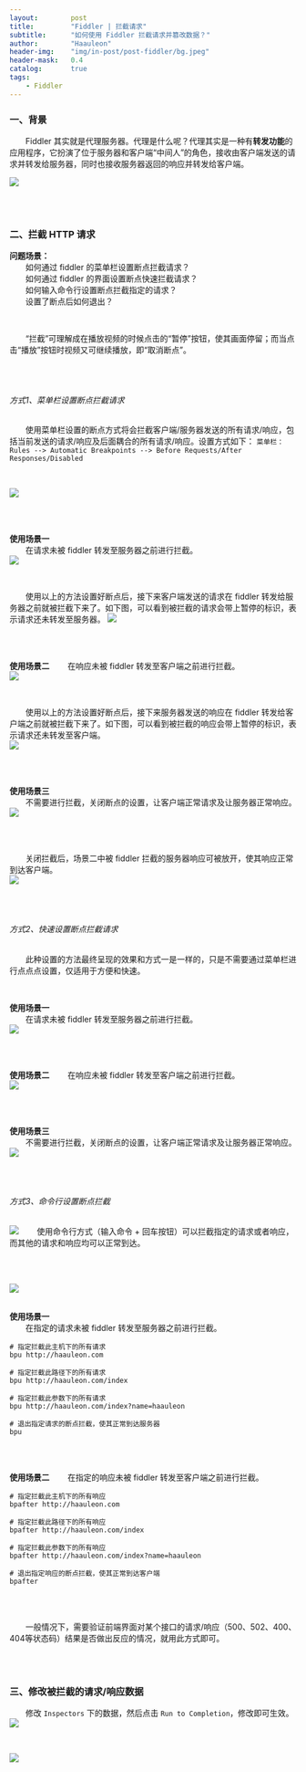 ```yaml
---
layout:        post
title:         "Fiddler | 拦截请求"
subtitle:      "如何使用 Fiddler 拦截请求并篡改数据？"
author:        "Haauleon"
header-img:    "img/in-post/post-fiddler/bg.jpeg"
header-mask:   0.4
catalog:       true
tags:
    - Fiddler
---
```



### 一、背景
&emsp;&emsp;Fiddler 其实就是代理服务器。代理是什么呢？代理其实是一种有**转发功能**的应用程序，它扮演了位于服务器和客户端“中间人”的角色，接收由客户端发送的请求并转发给服务器，同时也接收服务器返回的响应并转发给客户端。

![](\img\in-post\post-fiddler\2018-02-02-fiddler-breakpoint-1.png)     

<br>
<br>

### 二、拦截 HTTP 请求               
**问题场景：**          
&emsp;&emsp;如何通过 fiddler 的菜单栏设置断点拦截请求？          
&emsp;&emsp;如何通过 fiddler 的界面设置断点快速拦截请求？            
&emsp;&emsp;如何输入命令行设置断点拦截指定的请求？          
&emsp;&emsp;设置了断点后如何退出？
 
<br>

&emsp;&emsp;“拦截”可理解成在播放视频的时候点击的“暂停”按钮，使其画面停留；而当点击“播放”按钮时视频又可继续播放，即“取消断点”。

<br>
<br>

###### 方式1、菜单栏设置断点拦截请求   
&emsp;&emsp;使用菜单栏设置的断点方式将会拦截客户端/服务器发送的所有请求/响应，包括当前发送的请求/响应及后面耦合的所有请求/响应。设置方式如下：
`菜单栏：Rules --> Automatic Breakpoints --> Before Requests/After Responses/Disabled`                   
  
<br>

![](\img\in-post\post-fiddler\2018-02-02-fiddler-breakpoint-2.png)    

<br>
<br>

**使用场景一**       
&emsp;&emsp;在请求未被 fiddler 转发至服务器之前进行拦截。                               
![](\img\in-post\post-fiddler\2018-02-02-fiddler-breakpoint-3.png)        

<br>

&emsp;&emsp;使用以上的方法设置好断点后，接下来客户端发送的请求在 fiddler 转发给服务器之前就被拦截下来了。如下图，可以看到被拦截的请求会带上暂停的标识，表示请求还未转发至服务器。
![](\img\in-post\post-fiddler\2018-02-02-fiddler-breakpoint-4.png)       

<br>
<br>   

**使用场景二**
&emsp;&emsp;在响应未被 fiddler 转发至客户端之前进行拦截。    
![](\img\in-post\post-fiddler\2018-02-02-fiddler-breakpoint-5.png) 

<br>

&emsp;&emsp;使用以上的方法设置好断点后，接下来服务器发送的响应在 fiddler 转发给客户端之前就被拦截下来了。如下图，可以看到被拦截的响应会带上暂停的标识，表示请求还未转发至客户端。   
![](\img\in-post\post-fiddler\2018-02-02-fiddler-breakpoint-6.png) 

<br>
<br>

**使用场景三**       
&emsp;&emsp;不需要进行拦截，关闭断点的设置，让客户端正常请求及让服务器正常响应。                          
![](\img\in-post\post-fiddler\2018-02-02-fiddler-breakpoint-7.png)         

<br>
<br>

&emsp;&emsp;关闭拦截后，场景二中被 fiddler 拦截的服务器响应可被放开，使其响应正常到达客户端。                       
![](\img\in-post\post-fiddler\2018-02-02-fiddler-breakpoint-8.png)            

<br>
<br>

###### 方式2、快速设置断点拦截请求    
&emsp;&emsp;此种设置的方法最终呈现的效果和方式一是一样的，只是不需要通过菜单栏进行点点点设置，仅适用于方便和快速。      

<br>

**使用场景一**       
&emsp;&emsp;在请求未被 fiddler 转发至服务器之前进行拦截。   
![](\img\in-post\post-fiddler\2018-02-02-fiddler-breakpoint-9.png) 

<br>
<br>

**使用场景二**
&emsp;&emsp;在响应未被 fiddler 转发至客户端之前进行拦截。    
![](\img\in-post\post-fiddler\2018-02-02-fiddler-breakpoint-10.png) 

<br>
<br>

**使用场景三**       
&emsp;&emsp;不需要进行拦截，关闭断点的设置，让客户端正常请求及让服务器正常响应。                     
![](\img\in-post\post-fiddler\2018-02-02-fiddler-breakpoint-11.png) 

<br><br>

###### 方式3、命令行设置断点拦截
![](\img\in-post\post-fiddler\2018-02-02-fiddler-breakpoint-12.png) 
&emsp;&emsp;使用命令行方式（输入命令 + 回车按钮）可以拦截指定的请求或者响应，而其他的请求和响应均可以正常到达。     


<br>
<br>

![](\img\in-post\post-fiddler\2018-02-02-fiddler-breakpoint-13.png) 
<br><br>

**使用场景一**       
&emsp;&emsp;在指定的请求未被 fiddler 转发至服务器之前进行拦截。      
```
# 指定拦截此主机下的所有请求
bpu http://haauleon.com 

# 指定拦截此路径下的所有请求  
bpu http://haauleon.com/index   

# 指定拦截此参数下的所有请求
bpu http://haauleon.com/index?name=haauleon   

# 退出指定请求的断点拦截，使其正常到达服务器
bpu    
```
   

<br><br>

**使用场景二**
&emsp;&emsp;在指定的响应未被 fiddler 转发至客户端之前进行拦截。    
```
# 指定拦截此主机下的所有响应
bpafter http://haauleon.com 

# 指定拦截此路径下的所有响应 
bpafter http://haauleon.com/index   

# 指定拦截此参数下的所有响应
bpafter http://haauleon.com/index?name=haauleon   

# 退出指定响应的断点拦截，使其正常到达客户端
bpafter    
```

<br><br>

&emsp;&emsp;一般情况下，需要验证前端界面对某个接口的请求/响应（500、502、400、404等状态码）结果是否做出反应的情况，就用此方式即可。

<br><br>

### 三、修改被拦截的请求/响应数据
&emsp;&emsp;修改 `Inspectors` 下的数据，然后点击 `Run to Completion`，修改即可生效。                                  
![](\img\in-post\post-fiddler\2018-02-02-fiddler-breakpoint-14.png)  

<br>

![](\img\in-post\post-fiddler\2018-02-02-fiddler-breakpoint-15.png) 